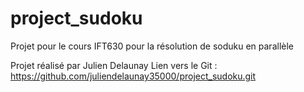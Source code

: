 # project_sudoku
Projet pour le cours IFT630 pour la résolution de soduku en parallèle 

Projet réalisé par Julien Delaunay
Lien vers le Git : https://github.com/juliendelaunay35000/project_sudoku.git
